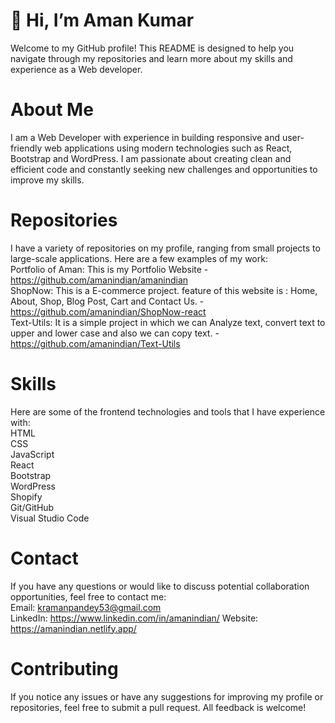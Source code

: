 <!--- 
- 👋 Hi, I’m Aman Kumar
- 👀 I’m interested in Coding
- 🌱 I’m currently learning Full Stack Web Development.
- 💞️ I’m looking to collaborate on ..
- 📫 How to reach me by E-mail
amanindian/amanindian is a ✨ special ✨ repository because its `README.md` (this file) appears on your GitHub profile.
You can click the Preview link to take a look at your changes.
--->

# 👋 Hi, I’m Aman Kumar  
Welcome to my GitHub profile! This README is designed to help you navigate through my repositories and learn more about my skills and experience as a Web developer.  

# About Me  
I am a Web Developer with experience in building responsive and user-friendly web applications using modern technologies such as React, Bootstrap and WordPress.
I am passionate about creating clean and efficient code and constantly seeking new challenges and opportunities to improve my skills.

# Repositories  
I have a variety of repositories on my profile, ranging from small projects to large-scale applications. Here are a few examples of my work:  
Portfolio of Aman: This is my Portfolio Website - https://github.com/amanindian/amanindian  
ShopNow: This is a E-commerce project. feature of this website is : Home, About, Shop, Blog Post, Cart and Contact Us. - https://github.com/amanindian/ShopNow-react  
Text-Utils: It is a simple project in which we can Analyze text, convert text to upper and lower case and also we can copy text. - https://github.com/amanindian/Text-Utils  


# Skills  
Here are some of the frontend technologies and tools that I have experience with:  
HTML  
CSS  
JavaScript  
React  
Bootstrap  
WordPress  
Shopify  
Git/GitHub  
Visual Studio Code  


# Contact  
If you have any questions or would like to discuss potential collaboration opportunities, feel free to contact me:  
Email: kramanpandey53@gmail.com  
LinkedIn: https://www.linkedin.com/in/amanindian/
Website: https://amanindian.netlify.app/  

# Contributing  
If you notice any issues or have any suggestions for improving my profile or repositories, feel free to submit a pull request. All feedback is welcome!  
